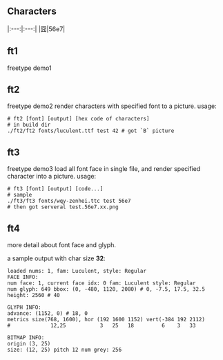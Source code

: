 ## Characters
|:---:|:---:|
|囧|56e7|

## ft1
freetype demo1

## ft2
freetype demo2
render characters with specified font to a picture.
usage:

```shell
# ft2 [font] [output] [hex code of characters]
# in build dir
./ft2/ft2 fonts/luculent.ttf test 42 # got `B` picture
```

## ft3
freetype demo3
load all font face in single file, and render specified character into a picture.
usage:
```shell
# ft3 [font] [output] [code...]
# sample
./ft3/ft3 fonts/wqy-zenhei.ttc test 56e7
# then got serveral test.56e7.xx.png
```

## ft4
more detail about font face and glyph.

a sample output with char size **32**:
```shell
loaded nums: 1, fam: Luculent, style: Regular
FACE INFO:
num face: 1, current face idx: 0 fam: Luculent style: Regular
num glyph: 649 bbox: (0, -480, 1120, 2080) # 0, -7.5, 17.5, 32.5
height: 2560 # 40

GLYPH INFO:
advance: (1152, 0) # 18, 0
metrics size(768, 1600), hor (192 1600 1152) vert(-384 192 2112)
#             12,25           3   25   18         6    3   33

BITMAP INFO:
origin (3, 25)
size: (12, 25) pitch 12 num grey: 256
```